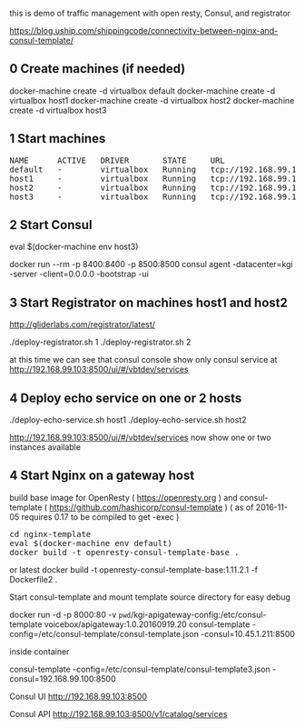 this is demo of traffic management with open resty, Consul, and registrator

https://blog.uship.com/shippingcode/connectivity-between-nginx-and-consul-template/

0 Create machines (if needed)
-----------------------------


docker-machine create -d virtualbox default
docker-machine create -d virtualbox host1
docker-machine create -d virtualbox host2
docker-machine create -d virtualbox host3

1 Start machines
----

<pre>
NAME      ACTIVE   DRIVER       STATE     URL                         SWARM   DOCKER    ERRORS
default   -        virtualbox   Running   tcp://192.168.99.100:2376           v1.12.1   
host1     -        virtualbox   Running   tcp://192.168.99.101:2376           v1.12.1   
host2     -        virtualbox   Running   tcp://192.168.99.102:2376           v1.12.1
host3     -        virtualbox   Running   tcp://192.168.99.103:2376           v1.12.1
</pre>   

2 Start Consul
----
eval $(docker-machine env host3)

docker run --rm -p 8400:8400 -p 8500:8500  consul agent -datacenter=kgi -server  -client=0.0.0.0 -bootstrap -ui

3 Start Registrator on machines host1 and host2
-----------------------------------------------

http://gliderlabs.com/registrator/latest/

./deploy-registrator.sh 1 
./deploy-registrator.sh 2 


   at this time we can see that consul console show only consul service at
    http://192.168.99.103:8500/ui/#/vbtdev/services

4 Deploy echo service on one or 2 hosts
---------------------------------------
./deploy-echo-service.sh host1
./deploy-echo-service.sh host2

  http://192.168.99.103:8500/ui/#/vbtdev/services now show one or two instances available

4 Start Nginx on a gateway host
-------------------------------


build base image for OpenResty ( https://openresty.org ) 
and consul-template ( https://github.com/hashicorp/consul-template )
( as of 2016-11-05 requires 0.17 to be compiled to get -exec )
<pre>
cd nginx-template
eval $(docker-machine env default)
docker build -t openresty-consul-template-base .
</pre>

or latest 
docker build -t openresty-consul-template-base:1.11.2.1 -f Dockerfile2 .


Start consul-template and mount template source directory for easy debug


docker run  -d -p 8000:80 -v `pwd`/kgi-apigateway-config:/etc/consul-template voicebox/apigateway:1.0.20160919.20 consul-template -config=/etc/consul-template/consul-template.json -consul=10.45.1.211:8500

inside container 


consul-template -config=/etc/consul-template/consul-template3.json -consul=192.168.99.100:8500 



Consul UI
http://192.168.99.103:8500

Consul API
http://192.168.99.103:8500/v1/catalog/services






